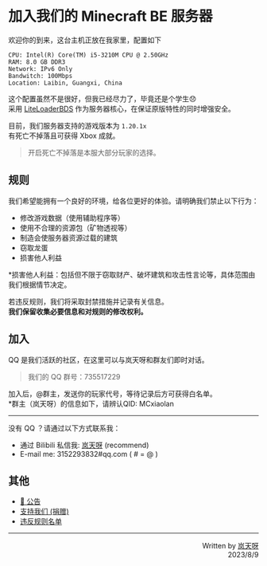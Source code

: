 # 加入我们的 Minecraft BE 服务器
欢迎你的到来，这台主机正放在我家里，配置如下

    CPU: Intel(R) Core(TM) i5-3210M CPU @ 2.50GHz
    RAM: 8.0 GB DDR3
    Network: IPv6 Only
    Bandwitch: 100Mbps
    Location: Laibin, Guangxi, China

这个配置虽然不是很好，但我已经尽力了，毕竟还是个学生😞  
采用 [LiteLoaderBDS](https://www.litebds.com) 作为服务器核心，在保证原版特性的同时增强安全。

目前，我们服务器支持的游戏版本为 `1.20.1x`  
有死亡不掉落且可获得 Xbox 成就。  

> 开启死亡不掉落是本服大部分玩家的选择。

## 规则
我们希望能拥有一个良好的环境，给各位更好的体验。请明确我们禁止以下行为：

- 修改游戏数据（使用辅助程序等）
- 使用不合理的资源包（矿物透视等）
- 制造会使服务器资源过载的建筑
- 窃取龙蛋
- 损害他人利益

*损害他人利益：包括但不限于窃取财产、破坏建筑和攻击性言论等，具体范围由我们根据情节决定。

若违反规则，我们将采取封禁措施并记录有关信息。  
**我们保留收集必要信息和对规则的修改权利。**

## 加入
QQ 是我们活跃的社区，在这里可以与岚天呀和群友们即时对话。

> 我们的 QQ 群号：735517229

加入后，@群主，发送你的玩家代号，等待记录后方可获得白名单。  
*群主（岚天呀）的信息如下，请辨认QID: MCxiaolan

---

没有 QQ ？请通过以下方式联系我：

- 通过 Bilibili 私信我: [岚天呀](https://space.bilibili.com/355877984?from=search) (recommend)
- E-mail me: 3152293832#qq.com ( # = @ )

## 其他

* [📢 公告](./info.md)
* [支持我们 (捐赠)](./donate.md)
* [违反规则名单](./blacklist.md)

---
<p align="right">
    Written by <a href="https://space.bilibili.com/355877984?from=search" target="_blank">岚天呀</a>
        <br>
    2023/8/9
</p>
